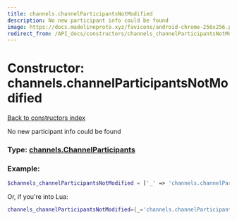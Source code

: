 ```yaml
---
title: channels.channelParticipantsNotModified
description: No new participant info could be found
image: https://docs.madelineproto.xyz/favicons/android-chrome-256x256.png
redirect_from: /API_docs/constructors/channels_channelParticipantsNotModified.html
---
```

# Constructor: channels.channelParticipantsNotModified  
[Back to constructors index](index.md)



No new participant info could be found




### Type: [channels.ChannelParticipants](../types/channels.ChannelParticipants.md)


### Example:

```php
$channels_channelParticipantsNotModified = ['_' => 'channels.channelParticipantsNotModified'];
```  


Or, if you're into Lua:

```lua
channels_channelParticipantsNotModified={_='channels.channelParticipantsNotModified'}

```


